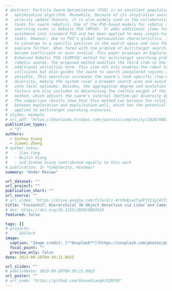 ```yaml
---
# abstract: Particle Swarm Optimization (PSO) is an excellent population-based
#   optimization algorithm. Meanwhile, because of its inspiration source and the
#   velocity update feature, it is also widely used in the collaborative searching
#   tasks for swarm robotics. One of the PSO-based models for robotic swarm
#   searching tasks is Robotic PSO (RPSO). It adds additional items for obstacle
#   avoidance into standard PSO and has been applied to many single-target search
#   tasks. However, due to PSO’s global optimization characteristics, it is easy
#   to converge to a specific position in the search space and lose the ability to
#   explore further. When faced with the problem of multitarget searching, it may
#   become inefficient or even invalid. This paper proposes an Exploration
#   Enhanced Robotic PSO (E2RPSO) method for multitarget searching problems for
#   robotic swarms. The proposed method modifies the third item in the RPSO as an
#   additional attraction term. This item not only enables the robot to avoid
#   collisions but also guides the swarm to search unexplored regions as much as
#   possible. This operation increases the swarm’s task-specific (top-down)
#   diversity, making the system cover a broader search area and avoid falling
#   into local optimums. Besides, the aggregation degree and evolution speed
#   factors are also included in determining the inertia weight of the proposed
#   method, which adjusts the swarm’s internal (bottom-up) diversity dynamically.
#   The comparison results show that this method can balance the relationship
#   between exploration and exploitation well, which has the potential to be
#   applied to multitarget searching scenarios.
# slides: example
# url_pdf: "https://downloads.hindawi.com/journals/complexity/2020/8863526.pdf"
publication_types:
  - "1"
authors:
  - Xinhao Xiang
  - Jiawei Zhang
# author_notes:
#   - Jian Yang
#   - Ruilin Xiong
#   - and Xinhao Xiang contributed equally to this work
# publication: In *Complexity, Hindawi*
summary: "Under Review"

url_dataset: ""
url_project: ""
publication_short: ""
url_source: ""
# url_video: "https://drive.google.com/file/d/1-4rLMaELwzTadFjY1JglA715cdTOvUFk/view?usp=sharing"
title: "FusionViT: Hierarchical 3D Object Detection via Lidar and Camera Vision Transformer Fusion"
# doi: https://doi.org/10.1155/2020/8863526
featured: false

tags: []
# projects:
#   - SUSTech
image:
  caption: "Image credit: [**Unsplash**](https://unsplash.com/photos/pLCdAaMFLTE)"
  focal_point: ""
  preview_only: false
date: 2023-09-28T04:39:21.092Z

url_slides: ""
# publishDate: 2023-09-28T04:39:21.092Z
url_poster: ""
# url_code: "https://github.com/ShaneXiangH/E2RPSO"
---
```


<!-- {{% callout note %}}
Click the *Cite* button above to demo the feature to enable visitors to import publication metadata into their reference management software.
{{% /callout %}}

{{% callout note %}}
Create your slides in Markdown - click the *Slides* button to check out the example.
{{% /callout %}} -->

<!-- Supplementary notes can be added here, including [code, math, and images](https://wowchemy.com/docs/writing-markdown-latex/). -->
